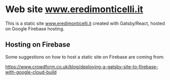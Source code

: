 # Web site www.eredimonticelli.it

This is a static site www.eredimonticelli.it created with Gatsby/React, hosted 
on Google Firebase hosting.

## Hosting on Firebase
Some suggestions on how to host a static site on Firebase are coming from:

https://www.crowdform.co.uk/blog/deploying-a-gatsby-site-to-firebase-with-google-cloud-build

